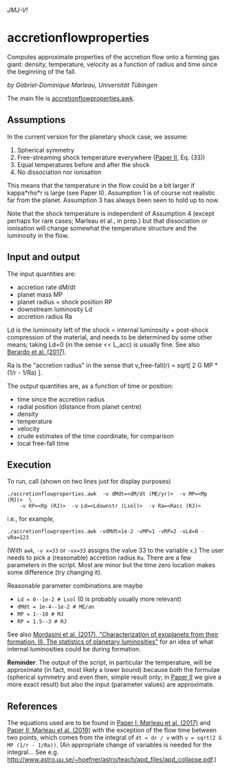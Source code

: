 _JMJ-V!_

# accretionflowproperties
Computes approximate properties of the accretion flow onto a forming gas giant:
density, temperature, velocity as a function of radius and time since the beginning
of the fall.

_by Gabriel-Dominique Marleau, Universität Tübingen_

The main file is [accretionflowproperties.awk](accretionflowproperties.awk).

## Assumptions

In the current version for the planetary shock case, we assume:
1. Spherical symmetry
2. Free-streaming shock temperature everywhere ([Paper II](http://adsabs.harvard.edu/abs/2019ApJ...881..144M), Eq. (33))
3. Equal temperatures before and after the shock
4. No dissociation nor ionisation

This means that the temperature in the flow could be a bit larger if kappa\*rho\*r is large (see Paper II). Assumption 1 is of course not realistic far from the planet. Assumption 3 has always been seen to hold up to now.

Note that the shock temperature is independent of Assumption 4 (except perhaps for rare cases; Marleau et al., in prep.) but that dissociation or ionisation will change somewhat the temperature structure and the luminosity in the flow.

## Input and output
The input quantities are:
- accretion rate dM/dt
- planet mass MP
- planet radius = shock position RP
- downstream luminosity Ld
- accretion radius Ra

Ld is the luminosity left of the shock = internal luminosity + post-shock compression of the material,
and needs to be determined by some other means; taking Ld=0 (in the sense << L_acc) is usually fine.
See also [Berardo et al. (2017)](http://adsabs.harvard.edu/abs/2017ApJ...834..149B).

Ra is the "accretion radius" in the sense that v_free-fall(r) = sqrt[ 2 G MP * (1/r - 1/Ra) ].

The output quantities are, as a function of time or position:
- time since the accretion radius
- radial position (distance from planet centre)
- density
- temperature
- velocity
- crude estimates of the time coordinate, for comparison
- local free-fall time


## Execution
To run, call (shown on two lines just for display purposes)
```
./accretionflowproperties.awk  -v dMdt=<dM/dt (ME/yr)>  -v MP=<Mp (MJ)>  \
    -v RP=<Rp (RJ)>  -v Ld=<Ldownstr (Lsol)>  -v Ra=<Racc (RJ)>
```
i.e., for example,
```
./accretionflowproperties.awk -vdMdt=1e-2 -vMP=1 -vRP=2 -vLd=0 -vRa=123
```
(With `awk`, `-v x=33` or `-vx=33` assigns the value 33 to the variable `x`.) The user needs to pick a (reasonable) accretion radius `Ra`. There are a few parameters in the script. Most are minor but the time zero location makes some difference (try changing it).

Reasonable parameter combinations are maybe
- `Ld = 0--1e-2 # Lsol` (0 is probably usually more relevant)
- `dMdt = 1e-4--1e-2 # ME/an`
- `MP = 1--10 # MJ`
- `RP = 1.5--3 # RJ`


See also [Mordasini et al. (2017), "Characterization of exoplanets from their formation. III. The statistics of planetary luminosities"](http://adsabs.harvard.edu/abs/2017A%26A...608A..72M) for an idea of what internal luminosities could be during formation.

**Reminder**: The output of the script, in particular the temperature, will be approximate (in fact, most likely a lower bound)
because both the formulae (spherical symmetry and even then, simple result only;
in [Paper II](https://ui.adsabs.harvard.edu/abs/2019arXiv190605869M) we give a more exact result)
but also the input (parameter values) are approximate.

## References
The equations used are to be found in
[Paper I: Marleau et al. (2017)](http://adsabs.harvard.edu/abs/2017ApJ...836..221M) and
[Paper II: Marleau et al. (2019)](http://adsabs.harvard.edu/abs/2019ApJ...881..144M)
with the exception of the flow time between two points, which comes from the integral of `dt = dr / v`
with `v = sqrt(2 G MP (1/r - 1/Ra))`. (An appropriate change of variables is needed for the integral...
See e.g. http://www.astro.uu.se/~hoefner/astro/teach/apd_files/apd_collapse.pdf.)

